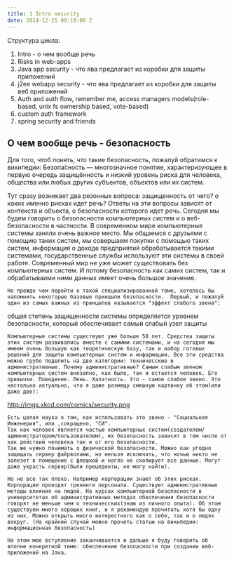 ```yaml
---
title: 1 Intro security
date: 2014-12-25 00:19:00 Z
---
```


Структура цикла:
1. Intro - о чем вообще речь
2. Risks in web-apps
3. Java app security - что ява предлагает из коробки для защиты приложений
4. j2ee webapp security - что ява предлагает из коробки для защиты веб приложений
5. Auth and auth flow, remember me, access managers models(role-based, unix fs ownership based, vote-based)
6. custom auth framework
7. spring security and friends


## О чем вообще речь - безопасность
Для того, чтоб понять, что такие безопасность, пожалуй обратимся к википедии:
Безопа́сность — многозначное понятие, характеризующее в первую очередь защищённость и низкий уровень риска для человека, общества или любых других субъектов, объектов или их систем.

Тут сразу возникает два резонных вопроса:
защищенность от чего? 
о каких именно рисках идет речь?
    Ответы на эти вопросы зависят от контекста и объекта, о безопасности которого идет речь. Сегодня мы будем говорить о безопасности компьютерных систем и о веб-безопасности в частности. 
В современном мире компьютерные системы заняли очень важное место. Мы общаемся с друзьями с помощию таких систем, мы совершаем покупки с помощью таких систем, информация о доходе предприятий обрабатывается такими системами, государственные службы используют эти системы в своей работе. Современный мир не уже может существовать без компьютерных систем. И потому безопасность как самих систем, так и обрабатываими ними данных имеет очень большое значение. 

    Но прежде чем перейти к такой специализированной теме, хотелось бы напомнить некоторые базовые принцыпи безопасности.  Первый, и пожалуй один из самых важных из принцыпов называется "эффект слабого звена": 
общая степень защищенности системы определяется уровнем безопасности, который обеспечивает самый слабый узел защиты

    Компьютерные системы существуют уже больше 50 лет. Средства защиты этих систем развивались вместе с самими системами, и на сегодня мы имеем очень большую как теоретическую базу, так и набор готовых решений для защиты компьютерных систем и информации. Все эти средства можно грубо поделить на две категории: техничесские и административные. Почему административные? Самым слабым звеном компьютерных систем внезапно, как было, так и остается человек. Его привычки. Поведение. Лень. Халатность. Это - самое слабое звено. Это настолько актуально, что я даже размещу смешную картинку об этом(или даже две):
http://imgs.xkcd.com/comics/security.png


    Есть целая наука о том, как использовать это звено - "Социальная Инженерия", или ,сокращено, "СИ".
    Так как человек является частью компьютерных систем(создателем/администратором/пользователем), их безопасность зависит в том числе от как действий человека так и от его безопасности. 
    Так же нужно понимать о физической безопасности. Можно как угодно защищать сервер файрволами, но нельзя исключать, что ночью никто не залезет в помещение с флешкой и нагло не скопирует все данные. Могут даже украсть сервер(были прецеденты, не могу найти).

    Но не все так плохо. Например корпорации знают об этих рисках. Корпорации проводят тренинги персонала. Существуют административные методы влияния на людей. На курсах компьютерной безопасности в университетах об административных методах обеспечения безопасности говорят не меньше чем о техничесских(знаю из личного опыта). Об этом существуем много хороших книг, и я рекомендую прочитать хотя бы одну из них. Можно открыть много интерестного как о себе, так и о людях вокруг. (На крайний случай можно прочеть статью на википедии: информационная безопасность)

    На этом мое вступление заканчивается и дальше я буду говорить об вполне конкретной теме: обеспечение безопасности при создании веб-приложений на Java.


